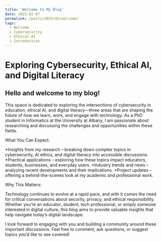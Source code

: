 ```yaml
---
title: 'Welcome to My Blog'
date: 2025-02-07
permalink: /posts/2025/02/welcome/
tags:
  - Welcome
  - Cybersecurity
  - Ethical AI
  - Introduction
---
```


Exploring Cybersecurity, Ethical AI, and Digital Literacy
======

Hello and welcome to my blog!
------

This space is dedicated to exploring the intersections of cybersecurity in education, ethical AI, and digital literacy—three areas that are shaping the future of how we learn, work, and engage with technology. As a PhD student in Informatics at the University at Albany, I am passionate about researching and discussing the challenges and opportunities within these fields.

What You Can Expect:

*Insights from my research – breaking down complex topics in cybersecurity, AI ethics, and digital literacy into accessible discussions.
*Practical applications – exploring how these topics impact educators, students, businesses, and everyday users.
*Industry trends and news – analyzing recent developments and their implications.
*Project updates – offering a behind-the-scenes look at my academic and professional work.


Why This Matters:

Technology continues to evolve at a rapid pace, and with it comes the need for critical conversations about security, privacy, and ethical responsibility. Whether you’re an educator, student, tech professional, or simply someone interested in digital culture, this blog aims to provide valuable insights that help navigate today’s digital landscape.

I look forward to engaging with you and building a community around these important discussions. Feel free to comment, ask questions, or suggest topics you’d like to see covered!

